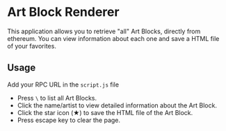 # Art Block Renderer

This application allows you to retrieve "all" Art Blocks, directly from ethereum. You can view information about each one and save a HTML file of your favorites.

## Usage

Add your RPC URL in the `script.js` file

- Press `\` to list all Art Blocks.
- Click the name/artist to view detailed information about the Art Block.
- Click the star icon (★) to save the HTML file of the Art Block.
- Press escape key to clear the page.
